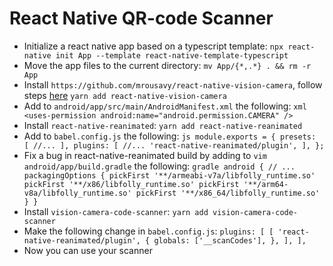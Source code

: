 # React Native QR-code Scanner

- Initialize a react native app based on a typescript template:
  `npx react-native init App --template react-native-template-typescript`
- Move the app files to the current directory:
  `mv App/{*,.*} . && rm -r App`
- Install `https://github.com/mrousavy/react-native-vision-camera`, follow steps [here](https://github.com/mrousavy/react-native-vision-camera)
  `yarn add react-native-vision-camera`
- Add to `android/app/src/main/AndroidManifest.xml` the following:
  `xml
  <uses-permission android:name="android.permission.CAMERA" />
  `
- Install `react-native-reanimated`:
  `yarn add react-native-reanimated`
- Add to `babel.config.js` the following:
  `js
  module.exports = {
    presets: [
      //...
    ],
    plugins: [
      //...
      'react-native-reanimated/plugin',
    ],
  }; `
- Fix a bug in react-native-reanimated build by adding to `vim android/app/build.gradle` the following:
  `gradle
  android {
    // ...
    packagingOptions {
      pickFirst '**/armeabi-v7a/libfolly_runtime.so'
      pickFirst '**/x86/libfolly_runtime.so'
      pickFirst '**/arm64-v8a/libfolly_runtime.so'
      pickFirst '**/x86_64/libfolly_runtime.so'
    }
  } `
- Install `vision-camera-code-scanner`:
  `yarn add vision-camera-code-scanner`
- Make the following change in `babel.config.js`:
  `plugins: [
    [
      'react-native-reanimated/plugin',
      {
        globals: ['__scanCodes'],
      },
    ],
  ],`
- Now you can use your scanner
